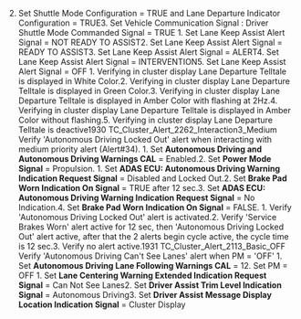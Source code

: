 2. Set Shuttle Mode Configuration = TRUE and Lane Departure Indicator Configuration = TRUE3. Set Vehicle Communication Signal : Driver Shuttle Mode Commanded Signal = TRUE 1. Set Lane Keep Assist Alert Signal = NOT READY TO ASSIST2. Set Lane Keep Assist Alert Signal = READY TO ASSIST3. Set Lane Keep Assist Alert Signal = ALERT4. Set Lane Keep Assist Alert Signal = INTERVENTION5. Set Lane Keep Assist Alert Signal = OFF 1. Verifying in cluster display Lane Departure Telltale is displayed in White Color.2. Verifying in cluster display Lane Departure Telltale is displayed in Green Color.3. Verifying in cluster display Lane Departure Telltale is displayed in Amber Color with flashing at 2Hz.4. Verifying in cluster display Lane Departure Telltale is displayed in Amber Color without flashing.5. Verifying in cluster display Lane Departure Telltale is deactive1930 TC_Cluster_Alert_2262_Interaction3_Medium Verify 'Autonomous Driving Locked Out' alert when interacting with medium priority alert (Alert#34). 1. Set **Autonomous Driving and Autonomous Driving Warnings CAL** = Enabled.2. Set **Power Mode Signal** = Propulsion. 1. Set **ADAS ECU: Autonomous Driving Warning Indication Request Signal** = Disabled and Locked Out.2. Set **Brake Pad Worn Indication On Signal** = TRUE after 12 sec.3. Set **ADAS ECU: Autonomous Driving Warning Indication Request Signal** = No Indication.4. Set **Brake Pad Worn Indication On Signal** = FALSE. 1. Verify 'Autonomous Driving Locked Out' alert is activated.2. Verify 'Service Brakes Worn' alert active for 12 sec, then 'Autonomous Driving Locked Out' alert active, after that the 2 alerts begin cycle active, the cycle time is 12 sec.3. Verify no alert active.1931 TC_Cluster_Alert_2113_Basic_OFF Verify 'Autonomous Driving Can't See Lanes' alert when PM = 'OFF' 1. Set **Autonomous Driving Lane Following Warnings CAL** = 12. Set PM = OFF 1. Set **Lane Centering Warning Extended Indication Request Signal** = Can Not See Lanes2. Set **Driver Assist Trim Level Indication Signal** = Autonomous Driving3. Set **Driver Assist Message Display Location Indication Signal** = Cluster Display